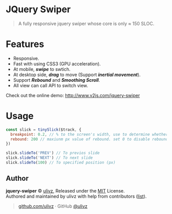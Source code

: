 # JQuery Swiper

> A fully responsive jquery swiper whose core is only ≈ 150 SLOC.


# Features

- Responsive.
- Fast with using CSS3 (GPU acceleration).
- At mobile, **_swipe_** to swtich.
- At desktop side, **_drag_** to move (Support **_inertial movement_**).
- Support **_Rebound_** and **_Smoothing Scroll_**.
- All view can call API to switch view.

Check out the online demo: http://www.v2js.com/jquery-swiper


# Usage

```js
const slick = tinySlick($track, {
  breakpoint: 0.2, // % to the screen's width, use to determine whether to switch silde.
  rebound: 200 // maxiunm px value of rebound. set 0 to disable rebound.
})

slick.slideTo('PREV') // To previos slide
slick.slideTo('NEXT') // To next slide
slick.slideTo(100) // To specified position (px)
```

## Author

**jquery-swiper** © [ulivz](https://github.com/ULIVZ), Released under the [MIT](./LICENSE) License.<br>
Authored and maintained by ulivz with help from contributors ([list](https://github.com/ULIVZ/jquery-swiper/contributors)).

> [github.com/ulivz](https://github.com/ulivz) · GitHub [@ulivz](https://github.com/ULIVZ)

